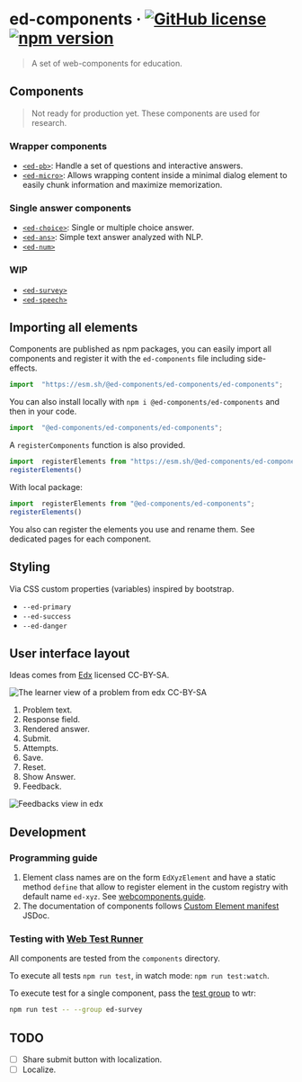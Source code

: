 # ed-components &middot; [![GitHub license](https://img.shields.io/badge/license-MIT-blue.svg)](https://github.com/ed-components/ed-components/blob/main/LICENSE) [![npm version](https://img.shields.io/npm/v/@ed-components/ed-components.svg?style=flat)](https://www.npmjs.com/package/@ed-components/ed-components)

 <!-- Badges restants [![CircleCI Status](https://circleci.com/gh/facebook/react.svg?style=shield)](https://circleci.com/gh/facebook/react) [![PRs Welcome](https://img.shields.io/badge/PRs-welcome-brightgreen.svg)](https://reactjs.org/docs/how-to-contribute.html#your-first-pull-request) -->

> A set of web-components for education.

## Components

> Not ready for production yet. These components are used for research.

### Wrapper components

- [`<ed-pb>`](./ed-pb/): Handle a set of questions and interactive answers.
- [`<ed-micro>`](./ed-micro/): Allows wrapping content inside a minimal dialog
  element to easily chunk information and maximize memorization.
  
### Single answer components

- [`<ed-choice>`](./ed-choice/): Single or multiple choice answer.
- [`<ed-ans>`](./ed-ans/): Simple text answer analyzed with NLP.
- [`<ed-num>`](./ed-num/)

### WIP

- [`<ed-survey>`](./ed-survey/)
- [`<ed-speech>`](./ed-speech/)

## Importing all elements

Components are published as npm packages, you can easily import all components and register it with the `ed-components` file including side-effects.

```js
import  "https://esm.sh/@ed-components/ed-components/ed-components";
```

You can also install locally with `npm i @ed-components/ed-components` and then in your code.

```js
import  "@ed-components/ed-components/ed-components";
```


A `registerComponents` function is also provided.

```js
import  registerElements from "https://esm.sh/@ed-components/ed-components";
registerElements()
```

With local package:

```js
import  registerElements from "@ed-components/ed-components";
registerElements()
```

You also can register the elements you use and rename them. See dedicated pages for each component.

## Styling

Via CSS custom properties (variables) inspired by bootstrap.

- `--ed-primary`
- `--ed-success`
- `--ed-danger`
  
## User interface layout

Ideas comes from
[Edx](https://edx.readthedocs.io/projects/open-edx-building-and-running-a-course/en/open-release-ficus.master/course_components/create_problem.html#the-learner-view-of-a-problem)
licensed CC-BY-SA.


![The learner view of a problem from edx CC-BY-SA](/images/EdxAnatomyOfExercise.png)

1. Problem text.
2. Response field.
3. Rendered answer.
4. Submit.
5. Attempts.
6. Save.
7. Reset.
8. Show Answer.
9. Feedback.
    
![Feedbacks view in edx](/images/EdxAnatomyOfExercise2.png)

## Development

### Programming guide

1. Element class names are on the form `EdXyzElement` and have a static method
   `define` that allow to register element in the custom registry with default
   name `ed-xyz`. See [webcomponents.guide](https://webcomponents.guide/learn/components/).
2. The documentation of components follows [Custom Element manifest](https://custom-elements-manifest.open-wc.org/analyzer/getting-started/) JSDoc.
   



### Testing with [Web Test Runner](https://modern-web.dev/docs/test-runner/)

All components are tested from the `components` directory.

To execute all tests `npm run test`, in watch mode: `npm run test:watch`.

To execute test for a single component, pass the
[test group](https://modern-web.dev/docs/test-runner/cli-and-configuration/#test-groups)
to wtr:

```bash
npm run test -- --group ed-survey
```

## TODO

- [ ] Share submit button with localization.
- [ ] Localize.